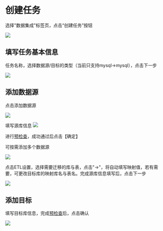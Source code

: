 # 创建任务

选择"数据集成"标签页，点击“创建任务”按钮

![](http://udts-doc.cn-bj.ufileos.com/integration/create001.png)

## 填写任务基本信息

任务名称，选择数据源/目标的类型（当前只支持mysql->mysql），点击下一步

![](http://udts-doc.cn-bj.ufileos.com/integration/create002.png)

## 添加数据源

点击添加数据源

![](http://udts-doc.cn-bj.ufileos.com/integration/create003.png)

填写源库信息
![](http://udts-doc.cn-bj.ufileos.com/integration/create-src.png)

进行[预检查](/udts/int/guide/precheck)，成功通过后点击【确定】

可按需添加多个数据源

![](http://udts-doc.cn-bj.ufileos.com/integration/create005.png)

点击ETL设置，选择需要迁移的库与表，点击"->"，将自动填写映射值，若有需要，可更改目标库的映射库名与表名。完成源库信息填写后，点击下一步

![](http://udts-doc.cn-bj.ufileos.com/integration/create006.png)

## 添加目标

填写目标库信息，完成[预检查](https://docs.ucloud.cn/udts/guide/checkconnection)后，点击确认

![](http://udts-doc.cn-bj.ufileos.com/integration/create007.png)

